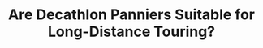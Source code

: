 ---
layout: community
category: community
title: "Are Decathlon Panniers Suitable for Long-Distance Touring?"
description: "I wanted to buy these rear trunk panniers from Decathlon for a few days to  days tour. In the description they write these are for asphalt only and not suitable for touring. A bag is a bag. If you can attach it well to your bike, you'll be OK. They look like they sling over a rear rack, so no worries, there - just make sure they don't get caught up in the rear wheel. "
isTopLevel: false
isSingleLevel: false
isArticle: false
datePublished: 2022-07-24 09:41:00 +0300
dateModified: 2022-07-24 09:41:00 +0300
published: false
---